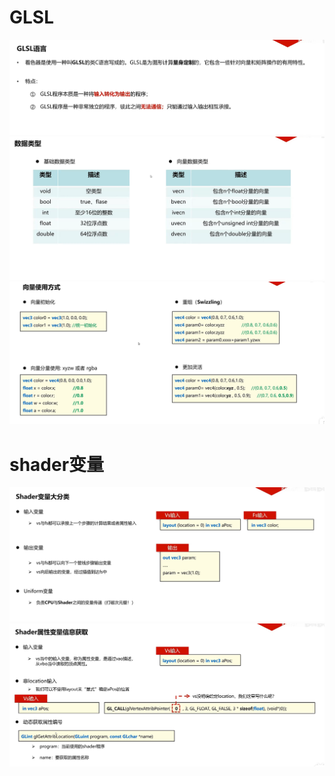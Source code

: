 # GLSL
![输入图片说明](/imgs/2024-10-23/qlG2osoa38B3S6Td.png)
![输入图片说明](/imgs/2024-10-23/vXuEc12KrJwJBGhd.png)
![输入图片说明](/imgs/2024-10-23/V7oV4iQX0whKxbHO.png)
# shader变量
![输入图片说明](/imgs/2024-10-23/kr29NmybGr3lCW5x.png)
![输入图片说明](/imgs/2024-10-23/WCQvMQcVIne89dCH.png)
<!--stackedit_data:
eyJoaXN0b3J5IjpbMjA5NTA2NjA0NywxNzk3ODU1MDUyXX0=
-->